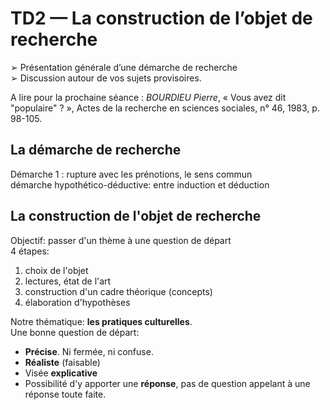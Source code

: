 # TD2 — La construction de l’objet de recherche

➢ Présentation générale d’une démarche de recherche  
➢ Discussion autour de vos sujets provisoires.

A lire pour la prochaine séance : _BOURDIEU Pierre_, « Vous avez dit "populaire" ? », Actes de la recherche en sciences sociales, n° 46, 1983, p. 98-105.

## La démarche de recherche

Démarche 1 : rupture avec les prénotions, le sens commun  
démarche hypothético-déductive: entre induction et déduction

## La construction de l'objet de recherche

Objectif: passer d'un thème à une question de départ  
4 étapes:

1. choix de l'objet
2. lectures, état de l'art
3. construction d'un cadre théorique \(concepts\)
4. élaboration d'hypothèses

Notre thématique: **les pratiques culturelles**.  
Une bonne question de départ:

* **Précise**. Ni fermée, ni confuse.
* **Réaliste** \(faisable\)
* Visée **explicative**
* Possibilité d'y apporter une **réponse**, pas de question appelant à une réponse toute faite.

